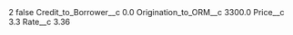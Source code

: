 <?xml version="1.0" encoding="UTF-8"?>
<CustomMetadata xmlns="http://soap.sforce.com/2006/04/metadata" xmlns:xsi="http://www.w3.org/2001/XMLSchema-instance" xmlns:xsd="http://www.w3.org/2001/XMLSchema">
    <label>2</label>
    <protected>false</protected>
    <values>
        <field>Credit_to_Borrower__c</field>
        <value xsi:type="xsd:double">0.0</value>
    </values>
    <values>
        <field>Origination_to_ORM__c</field>
        <value xsi:type="xsd:double">3300.0</value>
    </values>
    <values>
        <field>Price__c</field>
        <value xsi:type="xsd:double">3.3</value>
    </values>
    <values>
        <field>Rate__c</field>
        <value xsi:type="xsd:double">3.36</value>
    </values>
</CustomMetadata>
